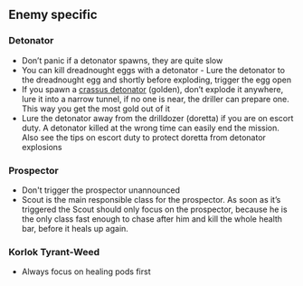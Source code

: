 <h2 id="enemies">Enemy specific</h2>

<Accordion>

<h3 id="detonator">Detonator</h3>

- Don’t panic if a detonator spawns, they are quite slow
- You can kill dreadnought eggs with a detonator - Lure the detonator to the dreadnought egg and shortly before exploding, trigger the egg open
- If you spawn a [crassus detonator](https://deeprockgalactic.fandom.com/wiki/Glyphid_Crassus_Detonator?so=search) (golden), don’t explode it anywhere, lure it into a narrow tunnel, if no one is near, the driller can prepare one. This way you get the most gold out of it
- Lure the detonator away from the drilldozer (doretta) if you are on escort duty. A detonator killed at the wrong time can easily end the mission. Also see the tips on escort duty to protect doretta from detonator explosions

<h3 id="prospector">Prospector</h3>

- Don't trigger the prospector unannounced
- Scout is the main responsible class for the prospector. As soon as it’s triggered the Scout should only focus on the prospector, because he is the only class fast enough to chase after him and kill the whole health bar, before it heals up again.

<h3 id="korlok">Korlok Tyrant-Weed</h3>

- Always focus on healing pods first

</Accordion>
